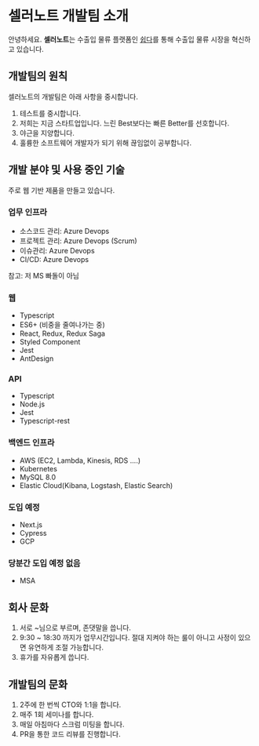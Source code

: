 # 셀러노트 개발팀 소개

안녕하세요. **셀러노트**는 수출입 물류 플랫폼인 [쉽다](https://ship-da.com)를 통해 수출입 물류 시장을 혁신하고 있습니다.

## 개발팀의 원칙

셀러노트의 개발팀은 아래 사항을 중시합니다.

1. 테스트를 중시합니다.
2. 저희는 지금 스타트업입니다. 느린 Best보다는 빠른 Better를 선호합니다.
3. 야근을 지양합니다.
4. 훌륭한 소프트웨어 개발자가 되기 위해 끊임없이 공부합니다.

## 개발 분야 및 사용 중인 기술

주로 웹 기반 제품을 만들고 있습니다.

### 업무 인프라
 - 소스코드 관리: Azure Devops
 - 프로젝트 관리: Azure Devops (Scrum)
 - 이슈관리: Azure Devops
 - CI/CD: Azure Devops

참고: 저 MS 빠돌이 아님

### 웹
- Typescript
- ES6+ (비중을 줄여나가는 중)
- React, Redux, Redux Saga
- Styled Component
- Jest
- AntDesign

### API
- Typescript
- Node.js
- Jest
- Typescript-rest

### 백엔드 인프라
- AWS (EC2, Lambda, Kinesis, RDS ....)
- Kubernetes
- MySQL 8.0
- Elastic Cloud(Kibana, Logstash, Elastic Search)

### 도입 예정
- Next.js
- Cypress
- GCP

### 당분간 도입 예정 없음
- MSA

## 회사 문화

1. 서로 ~님으로 부르며, 존댓말을 씁니다. 
2. 9:30 ~ 18:30 까지가 업무시간입니다. 절대 지켜야 하는 룰이 아니고 사정이 있으면 유연하게 조절 가능합니다.
3. 휴가를 자유롭게 씁니다.

## 개발팀의 문화

1. 2주에 한 번씩 CTO와 1:1을 합니다.
2. 매주 1회 세미나를 합니다.
3. 매일 아침마다 스크럼 미팅을 합니다.
4. PR을 통한 코드 리뷰를 진행합니다.
